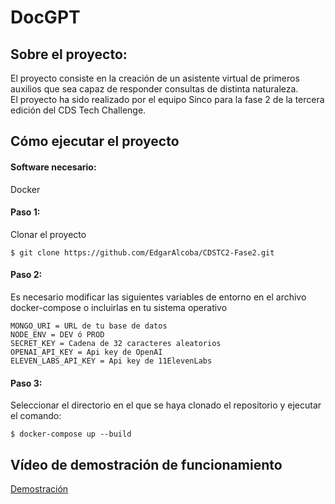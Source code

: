 # DocGPT
## Sobre el proyecto:
El proyecto consiste en la creación de un asistente virtual de primeros auxilios que sea capaz de responder consultas de distinta naturaleza.  
El proyecto ha sido realizado por el equipo Sinco para la fase 2 de la tercera edición del CDS Tech Challenge.

## Cómo ejecutar el proyecto
#### Software necesario:
Docker
#### Paso 1:
Clonar el proyecto
```Terminal
$ git clone https://github.com/EdgarAlcoba/CDSTC2-Fase2.git
```
#### Paso 2:
Es necesario modificar las siguientes variables de entorno en el archivo docker-compose o incluirlas en tu sistema operativo  

```Terminal
MONGO_URI = URL de tu base de datos  
NODE_ENV = DEV ó PROD  
SECRET_KEY = Cadena de 32 caracteres aleatorios  
OPENAI_API_KEY = Api key de OpenAI  
ELEVEN_LABS_API_KEY = Api key de 11ElevenLabs  
```
#### Paso 3:
Seleccionar el directorio en el que se haya clonado el repositorio y ejecutar el comando:  
```Terminal
$ docker-compose up --build
```

## Vídeo de demostración de funcionamiento
[Demostración](https://drive.google.com/file/d/1KMsYuy14apT5t4SyPTxFfbSQs8xpJGlf/view?usp=sharing)
